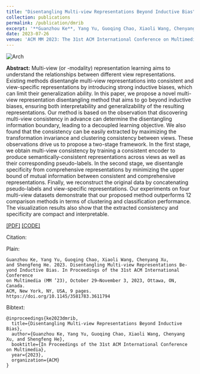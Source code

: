 ```yaml
---
title: "Disentangling Multi-view Representations Beyond Inductive Bias"
collection: publications
permalink: /publication/dmrib
excerpt: '**Guanzhou Ke**, Yang Yu, Guoqing Chao, Xiaoli Wang, Chenyang Xu, and Shengfeng He'
date: 2023-07-26
venue: 'ACM MM 2023: The 31st ACM International Conference on Multimedia'
---
```


![Arch](https://ihades.cn/images/dmrib-arch.png)


**Abstract:** Multi-view (or -modality) representation learning aims to understand the relationships between different view representations. Existing methods disentangle multi-view representations into consistent and view-specific representations by introducing strong inductive biases, which can limit their generalization ability. In this paper, we propose a novel multi-view representation disentangling method that aims to go beyond inductive biases, ensuring both interpretability and generalizability of the resulting representations. Our method is based on the observation that discovering multi-view consistency in advance can determine the disentangling information boundary, leading to a decoupled learning objective. We also found that the consistency can be easily extracted by maximizing the transformation invariance and clustering consistency between views. These observations drive us to propose a two-stage framework. In the first stage, we obtain multi-view consistency by training a consistent encoder to produce semantically-consistent representations across views as well as their corresponding pseudo-labels. In the second stage, we disentangle specificity from comprehensive representations by minimizing the upper bound of mutual information between consistent and comprehensive representations. Finally, we reconstruct the original data by concatenating pseudo-labels and view-specific representations. Our experiments on four multi-view datasets demonstrate that our proposed method outperforms 12 comparison methods in terms of clustering and classification performance. The visualization results also show that the extracted consistency and specificity are compact and interpretable. 


[\[PDF\]](https://ihades.cn/files/dmrib.pdf) [\[CODE\]](https://github.com/Guanzhou-Ke/DMRIB.)

Citation:

Plain:
```
Guanzhou Ke, Yang Yu, Guoqing Chao, Xiaoli Wang, Chenyang Xu,
and Shengfeng He. 2023. Disentangling Multi-view Representations Be-
yond Inductive Bias. In Proceedings of the 31st ACM International Conference
on Multimedia (MM ’23), October 29–November 3, 2023, Ottawa, ON, Canada.
ACM, New York, NY, USA, 9 pages. https://doi.org/10.1145/3581783.3611794
```

Bibtext:
```
@inproceedings{ke2023dmrib,
  title={Disentangling Multi-view Representations Beyond Inductive Bias},
  author={Guanzhou Ke, Yang Yu, Guoqing Chao, Xiaoli Wang, Chenyang Xu, and Shengfeng He},
  booktitle={In Proceedings of the 31st ACM International Conference on Multimedia},
  year={2023},
  organization={ACM}
}
```